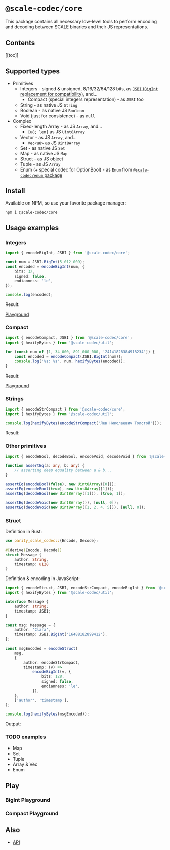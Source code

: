 # `@scale-codec/core`

This package contains all necessary low-level tools to perform encoding and decoding between SCALE binaries and their JS representations.

## Contents

[[toc]]

## Supported types

-   Primitives
    -   Integers - signed & unsigned, 8/16/32/64/128 bits, as [`JSBI` (`BigInt` replacement for compatibility)](https://github.com/GoogleChromeLabs/jsbi), and...
        -   Compact (special integers representation) - as `JSBI` too
    -   String - as native JS `String`
    -   Boolean - as native JS `Boolean`
    -   Void (just for consistence) - as `null`
-   Complex
    -   Fixed-length Array - as JS `Array`, and...
        -   `[u8; len]` as JS `Uint8Array`
    -   Vector - as JS `Array`, and...
        -   `Vec<u8>` as JS `Uint8Array`
    -   Set - as native JS `Set`
    -   Map - as native JS `Map`
    -   Struct - as JS object
    -   Tuple - as JS `Array`
    -   Enum (+ special codec for OptionBool) - as `Enum` from [`@scale-codec/enum` package](./enum)

## Install

Available on NPM, so use your favorite package manager:

```shell
npm i @scale-codec/core
```

## Usage examples

<script setup>
import BigIntPlayground from './components/BigIntPlayground.vue'
import BigIntEncode from './components/BigIntEncode.vue'
import CompactPlayground from './components/CompactPlayground.vue'
import CompactEncode from './components/CompactEncode.vue'
import StrEncode from './components/StrEncode.vue'
import CoreStructResult from './components/CoreStructResult.vue'
</script>

### Integers

```ts
import { encodeBigInt, JSBI } from '@scale-codec/core';

const num = JSBI.BigInt(5_012_009);
const encoded = encodeBigInt(num, {
    bits: 32,
    signed: false,
    endianness: 'le',
});

console.log(encoded);
```

Result:

<BigIntEncode :bits="32" endianness="le" num="5012009" />

[Playground](#bigint-playground)

### Compact

```ts
import { encodeCompact, JSBI } from '@scale-codec/core';
import { hexifyBytes } from '@scale-codec/util';

for (const num of [1, 34_000, 891_000_000, '24141828384918234']) {
    const encoded = encodeCompact(JSBI.BigInt(num));
    console.log('%s: %s', num, hexifyBytes(encoded));
}
```

Result:

<div><template v-for="x in [1, 34_000, 891_000_000, '24141828384918234']">{{ x }}: <CompactEncode :num="String(x)" hex /><br></template></div>

[Playground](#compact-playground)

### Strings

```ts
import { encodeStrCompact } from '@scale-codec/core';
import { hexifyBytes } from '@scale-codec/util';

console.log(hexifyBytes(encodeStrCompact('Лев Николаевич Толстой')));
```

Result:

<StrEncode val="Лев Николаевич Толстой" />

### Other primitives

```ts
import { encodeBool, decodeBool, encodeVoid, decodeVoid } from '@scale-codec/core';

function assertEq(a: any, b: any) {
    // asserting deep equality between a & b...
}

assertEq(encodeBool(false), new Uint8Array([0]));
assertEq(encodeBool(true), new Uint8Array([1]));
assertEq(decodeBool(new Uint8Array([1])), [true, 1]);

assertEq(decodeVoid(new Uint8Array()), [null, 0]);
assertEq(decodeVoid(new Uint8Array([1, 2, 4, 5])), [null, 0]);
```

### Struct

Definition in Rust:

```rust
use parity_scale_codec::{Encode, Decode};

#[derive(Encode, Decode)]
struct Message {
    author: String,
    timestamp: u128
}
```

Definition & encoding in JavaScript:

```ts
import { encodeStruct, JSBI, encodeStrCompact, encodeBigInt } from '@scale-codec/core';
import { hexifyBytes } from '@scale-codec/util';

interface Message {
    author: string;
    timestamp: JSBI;
}

const msg: Message = {
    author: 'Clara',
    timestamp: JSBI.BigInt('16488182899412'),
};

const msgEncoded = encodeStruct(
    msg,
    {
        author: encodeStrCompact,
        timestamp: (v) =>
            encodeBigInt(v, {
                bits: 128,
                signed: false,
                endianness: 'le',
            }),
    },
    ['author', 'timestamp'],
);

console.log(hexifyBytes(msgEncoded));
```

Output:

<CoreStructResult />

### TODO examples

-   Map
-   Set
-   Tuple
-   Array & Vec
-   Enum

## Play

### BigInt Playground

<BigIntPlayground class="mt-4" />

### Compact Playground

<CompactPlayground class="mt-4" />

## Also

-   [API](../api/core)
